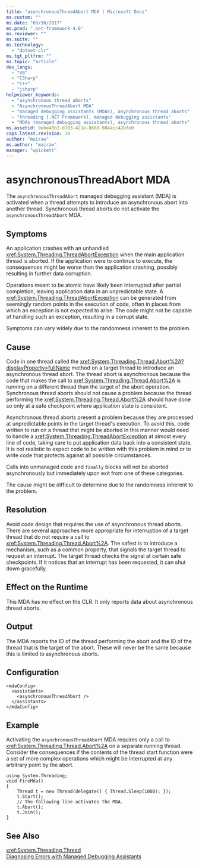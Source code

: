 ```yaml
---
title: "asynchronousThreadAbort MDA | Microsoft Docs"
ms.custom: ""
ms.date: "03/30/2017"
ms.prod: ".net-framework-4.6"
ms.reviewer: ""
ms.suite: ""
ms.technology: 
  - "dotnet-clr"
ms.tgt_pltfrm: ""
ms.topic: "article"
dev_langs: 
  - "VB"
  - "CSharp"
  - "C++"
  - "jsharp"
helpviewer_keywords: 
  - "asynchronous thread aborts"
  - "AsynchronousThreadAbort MDA"
  - "managed debugging assistants (MDAs), asynchronous thread aborts"
  - "threading [.NET Framework], managed debugging assistants"
  - "MDAs (managed debugging assistants), asynchronous thread aborts"
ms.assetid: 9ebe40b2-d703-421e-8660-984acc42bfe0
caps.latest.revision: 10
author: "mairaw"
ms.author: "mairaw"
manager: "wpickett"
---
```

# asynchronousThreadAbort MDA
The `asynchronousThreadAbort` managed debugging assistant (MDA) is activated when a thread attempts to introduce an asynchronous abort into another thread. Synchronous thread aborts do not activate the `asynchronousThreadAbort` MDA.  
  
## Symptoms  
 An application crashes with an unhandled <xref:System.Threading.ThreadAbortException> when the main application thread is aborted. If the application were to continue to execute, the consequences might be worse than the application crashing, possibly resulting in further data corruption.  
  
 Operations meant to be atomic have likely been interrupted after partial completion, leaving application data in an unpredictable state. A <xref:System.Threading.ThreadAbortException> can be generated from seemingly random points in the execution of code, often in places from which an exception is not expected to arise. The code might not be capable of handling such an exception, resulting in a corrupt state.  
  
 Symptoms can vary widely due to the randomness inherent to the problem.  
  
## Cause  
 Code in one thread called the <xref:System.Threading.Thread.Abort%2A?displayProperty=fullName> method on a target thread to introduce an asynchronous thread abort. The thread abort is asynchronous because the code that makes the call to <xref:System.Threading.Thread.Abort%2A> is running on a different thread than the target of the abort operation. Synchronous thread aborts should not cause a problem because the thread performing the <xref:System.Threading.Thread.Abort%2A> should have done so only at a safe checkpoint where application state is consistent.  
  
 Asynchronous thread aborts present a problem because they are processed at unpredictable points in the target thread's execution. To avoid this, code written to run on a thread that might be aborted in this manner would need to handle a <xref:System.Threading.ThreadAbortException> at almost every line of code, taking care to put application data back into a consistent state. It is not realistic to expect code to be written with this problem in mind or to write code that protects against all possible circumstances.  
  
 Calls into unmanaged code and `finally` blocks will not be aborted asynchronously but immediately upon exit from one of these categories.  
  
 The cause might be difficult to determine due to the randomness inherent to the problem.  
  
## Resolution  
 Avoid code design that requires the use of asynchronous thread aborts. There are several approaches more appropriate for interruption of a target thread that do not require a call to <xref:System.Threading.Thread.Abort%2A>. The safest is to introduce a mechanism, such as a common property, that signals the target thread to request an interrupt. The target thread checks the signal at certain safe checkpoints. If it notices that an interrupt has been requested, it can shut down gracefully.  
  
## Effect on the Runtime  
 This MDA has no effect on the CLR. It only reports data about asynchronous thread aborts.  
  
## Output  
 The MDA reports the ID of the thread performing the abort and the ID of the thread that is the target of the abort. These will never be the same because this is limited to asynchronous aborts.  
  
## Configuration  
  
```  
<mdaConfig>  
  <assistants>  
    <asynchronousThreadAbort />  
  </assistants>  
</mdaConfig>  
```  
  
## Example  
 Activating the `asynchronousThreadAbort` MDA requires only a call to <xref:System.Threading.Thread.Abort%2A> on a separate running thread. Consider the consequences if the contents of the thread start function were a set of more complex operations which might be interrupted at any arbitrary point by the abort.  
  
```  
using System.Threading;  
void FireMda()  
{  
    Thread t = new Thread(delegate() { Thread.Sleep(1000); });  
    t.Start();  
    // The following line activates the MDA.  
    t.Abort();   
    t.Join();  
}  
```  
  
## See Also  
 <xref:System.Threading.Thread>   
 [Diagnosing Errors with Managed Debugging Assistants](../../../docs/framework/debugging-tracing-profiling/diagnosing-errors-with-managed-debugging-assistants.md)
